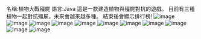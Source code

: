 名稱:植物大戰殭屍
語言:Java
這是一款建造植物與殭屍對抗的遊戲。
目前有三種植物一起對抗殭屍，未來會越來越多種。
結束後會顯示排行榜!
![image](https://user-images.githubusercontent.com/43268022/136892612-85934b8d-9deb-43eb-b673-04e6f6eadab8.png)
![image](https://user-images.githubusercontent.com/43268022/136892666-401ebf43-2f9f-4234-8c94-735905ae8462.png)
![image](https://user-images.githubusercontent.com/43268022/136892971-5778dcc6-6da6-4872-aa30-225f5712ee3d.png)
![image](https://user-images.githubusercontent.com/43268022/136892708-b210139e-8b6e-4668-a9d2-ff8ccd64a691.png)
![image](https://user-images.githubusercontent.com/43268022/136892719-5c6ee9eb-d75d-4979-85ed-cba7cb0636d3.png)
![image](https://user-images.githubusercontent.com/43268022/136892742-241d322d-75a1-405f-8b02-2dff39aee57e.png)
![image](https://user-images.githubusercontent.com/43268022/136892998-d21766b3-6ba2-42cb-bbe7-46313c9a332a.png)
![image](https://user-images.githubusercontent.com/43268022/136893009-8813e47d-d12b-4699-9c62-94ba73ed9df3.png)
![image](https://user-images.githubusercontent.com/43268022/136893018-70ddfa3d-62a9-43d7-b894-be90a502c959.png)
![image](https://user-images.githubusercontent.com/43268022/136893029-bde9b947-c47d-4662-94b5-5802f49bfb9c.png)
![image](https://user-images.githubusercontent.com/43268022/136893043-fe6473ba-f8e1-47d2-b592-ca2ef1dd3d2f.png)



